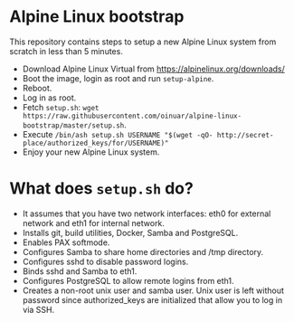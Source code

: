 # Alpine Linux bootstrap

This repository contains steps to setup a new Alpine Linux system from scratch in less than 5 minutes.

- Download Alpine Linux Virtual from https://alpinelinux.org/downloads/
- Boot the image, login as root and run `setup-alpine`.
- Reboot.
- Log in as root.
- Fetch `setup.sh`: `wget https://raw.githubusercontent.com/oinuar/alpine-linux-bootstrap/master/setup.sh`.
- Execute `/bin/ash setup.sh USERNAME "$(wget -qO- http://secret-place/authorized_keys/for/USERNAME)"`
- Enjoy your new Alpine Linux system.

# What does `setup.sh` do?
- It assumes that you have two network interfaces: eth0 for external network and eth1 for internal network.
- Installs git, build utilities, Docker, Samba and PostgreSQL.
- Enables PAX softmode.
- Configures Samba to share home directories and /tmp directory.
- Configures sshd to disable password logins.
- Binds sshd and Samba to eth1.
- Configures PostgreSQL to allow remote logins from eth1.
- Creates a non-root unix user and samba user. Unix user is left without password since authorized_keys are initialized that allow you to log in via SSH.
